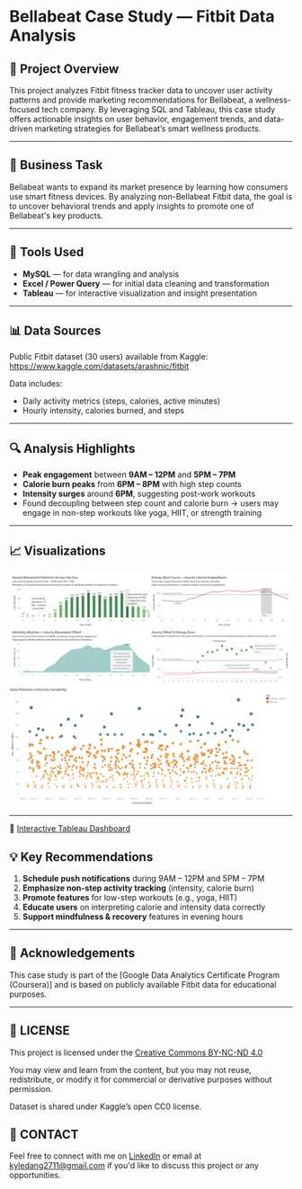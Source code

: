 # Bellabeat Case Study — Fitbit Data Analysis

## 📌 Project Overview

This project analyzes Fitbit fitness tracker data to uncover user activity patterns and provide marketing recommendations for Bellabeat, a wellness-focused tech company. By leveraging SQL and Tableau, this case study offers actionable insights on user behavior, engagement trends, and data-driven marketing strategies for Bellabeat’s smart wellness products.

---

## 🎯 Business Task

Bellabeat wants to expand its market presence by learning how consumers use smart fitness devices. By analyzing non-Bellabeat Fitbit data, the goal is to uncover behavioral trends and apply insights to promote one of Bellabeat's key products.

---

## 🔧 Tools Used

- **MySQL** — for data wrangling and analysis  
- **Excel / Power Query** — for initial data cleaning and transformation  
- **Tableau** — for interactive visualization and insight presentation  

---

## 📊 Data Sources

Public Fitbit dataset (30 users) available from Kaggle:  
https://www.kaggle.com/datasets/arashnic/fitbit

Data includes:
- Daily activity metrics (steps, calories, active minutes)
- Hourly intensity, calories burned, and steps

---

## 🔍 Analysis Highlights

- **Peak engagement** between **9AM – 12PM** and **5PM – 7PM**
- **Calorie burn peaks** from **6PM – 8PM** with high step counts
- **Intensity surges** around **6PM**, suggesting post-work workouts
- Found decoupling between step count and calorie burn → users may engage in non-step workouts like yoga, HIIT, or strength training

---

## 📈 Visualizations

<img src="images/Visualizing Daily Activity Rhythms & Variability.png" width="500"/>

<img src="images/Daily Patterns in Activity Variability.png" width="500"/>

---

📌 [Interactive Tableau Dashboard](https://public.tableau.com/app/profile/sidney.dang/viz/DRAFT_17533268985020/VisualizingDailyActivityRhythmsVariability)

## 💡 Key Recommendations

1. **Schedule push notifications** during 9AM – 12PM and 5PM – 7PM
2. **Emphasize non-step activity tracking** (intensity, calorie burn)
3. **Promote features** for low-step workouts (e.g., yoga, HIIT)
4. **Educate users** on interpreting calorie and intensity data correctly
5. **Support mindfulness & recovery** features in evening hours

---

## 🤝 Acknowledgements

This case study is part of the [Google Data Analytics Certificate Program (Coursera)] and is based on publicly available Fitbit data for educational purposes.

---

## 📜 LICENSE

This project is licensed under the 
[Creative Commons BY-NC-ND 4.0](https://creativecommons.org/licenses/by-nc-nd/4.0/)

You may view and learn from the content, but you may not reuse, redistribute, or modify it for commercial or derivative purposes without permission.

Dataset is shared under Kaggle’s open CC0 license.


## 💬 CONTACT
Feel free to connect with me on [LinkedIn](https://linkedin.com/in/sidney-dang) or email at kyledang2711@gmail.com if you'd like to discuss this project or any opportunities.
